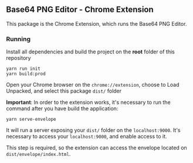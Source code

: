 ## Base64 PNG Editor - Chrome Extension

This package is the Chrome Extension, which runs the Base64 PNG Editor.

### Running

Install all dependencies and build the project on the **root** folder of this repository

```shell script
yarn run init
yarn build:prod
```

Open your Chrome browser on the `chrome://extension`, choose to Load Unpacked, and select this package `dist/` folder

**Important**: In order to the extension works, it's necessary to run the command after you have build the application:

```
yarn serve-envelope
```

It will run a server exposing your `dist/` folder on the `localhost:9000`. It's necessary to access your `localhost:9000`, and enable access to it.

This step is required, so the extension can access the envelope located on `dist/envelope/index.html`.

